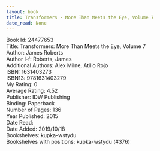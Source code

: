 ```yaml
---
layout: book
title: Transformers - More Than Meets the Eye, Volume 7
date_read: None
---
```


Book Id: 24477653<br />
Title: Transformers: More Than Meets the Eye, Volume 7<br />
Author: James Roberts<br />
Author l-f: Roberts, James<br />
Additional Authors: Alex Milne, Atilio Rojo<br />
ISBN: 1631403273<br />
ISBN13: 9781631403279<br />
My Rating: 0<br />
Average Rating: 4.52<br />
Publisher: IDW Publishing<br />
Binding: Paperback<br />
Number of Pages: 136<br />
Year Published: 2015<br />
Date Read: <br />
Date Added: 2019/10/18<br />
Bookshelves: kupka-wstydu<br />
Bookshelves with positions: kupka-wstydu (#376)<br />

